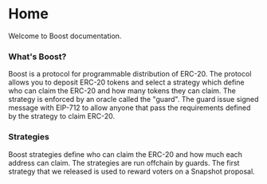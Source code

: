 # Home

Welcome to Boost documentation.

### What's Boost?

Boost is a protocol for programmable distribution of ERC-20. The protocol allows you to deposit ERC-20 tokens and select a strategy which define who can claim the ERC-20 and how many tokens they can claim. The strategy is enforced by an oracle called the "guard".  The guard issue signed message with EIP-712 to allow anyone that pass the requirements defined by the strategy to claim ERC-20.

### Strategies

Boost strategies define who can claim the ERC-20 and how much each address can claim. The strategies are run offchain by guards. The first strategy that we released is used to reward voters on a Snapshot proposal.&#x20;
